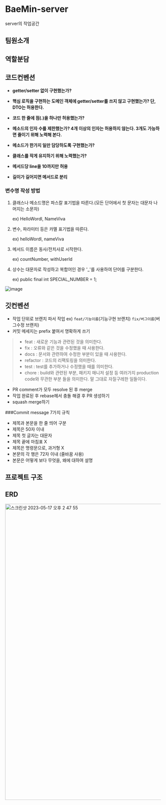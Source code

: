# BaeMin-server
server의 작업공간

## 팀원소개

## 역할분담

## 코드컨벤션
- **getter/setter 없이 구현했는가?**

- **핵심 로직을 구현하는 도메인 객체에 getter/setter를 쓰지 않고 구현했는가? 단, DTO는 허용한다.**

- **코드 한 줄에 점(.)을 하나만 허용했는가?**

- **메소드의 인자 수를 제한했는가? 4개 이상의 인자는 허용하지 않는다. 3개도 가능하면 줄이기 위해 노력해 본다.**

- **메소드가 한가지 일만 담당하도록 구현했는가?**

- **클래스를 작게 유지하기 위해 노력했는가?**
    
- **메서드당 line을 10까지만 허용**
    
- **길이가 길어지면 메서드로 분리**

### 변수명 작성 방법
1. 클래스나 메소드명은 파스칼 표기법을 따른다.(모든 단어에서 첫 문자는 대문자 나머지는 소문자)

    ex) HelloWordl, NameViva

2. 변수, 파라미터 등은 카멜 표기법을 따른다.

    ex) helloWordl, nameViva

3. 메서드 이름은 동사/전치사로 시작한다.

    ex) countNumber, withUserId

4. 상수는 대문자로 작성하고 복합어인 경우 '_'를 사용하여 단어를 구분한다.

    ex) public final int SPECIAL_NUMBER = 1;

![image](https://github.com/SOPT-32-CDS/BaeMin-server/assets/31067658/46a03824-1f9c-4a07-b5b4-5931ea5c5d69)


## 깃컨벤션
- 작업 단위로 브랜치 파서 작업 ex) `feat/기능이름`(기능구현 브랜치) `fix/버그이름`(버그수정 브랜치)
- 커밋 메세지는 prefix 붙여서 명확하게 쓰기

> - feat : 새로운 기능과 관련된 것을 의미한다.
> - fix : 오류와 같은 것을 수정했을 때 사용한다.
> - docs : 문서와 관련하여 수정한 부분이 있을 때 사용한다.
> - refactor : 코드의 리팩토링을 의미한다.
> - test : test를 추가하거나 수정했을 때를 의미한다.
> - chore : build와 관련된 부분, 패키지 매니저 설정 등 여러가지 production code와 무관한 부분 들을 의미한다. 말 그대로 자질구레한 일들이다.

- PR comment가 모두 resolve 된 후 merge
- 작업 완료된 후 rebase헤서 충돌 해결 후 PR 생성하기
- squash merge하기

###Commit message 7가지 규칙
- 제목과 본문을 한 줄 띄어 구분
- 제목은 50자 이내
- 제목 첫 글자는 대문자
- 제목 끝에 마침표 X
- 제목은 명령문으로, 과거형 X
- 본문의 각 행은 72자 이내 (줄바꿈 사용)
- 본문은 어떻게 보다 무엇을, 왜에 대하여 설명

## 프로젝트 구조

## ERD
<img width="954" alt="스크린샷 2023-05-17 오후 2 47 55" src="https://github.com/SOPT-32-CDS/BaeMin-server/assets/72637095/12b36a21-9d54-4fbf-bb71-8e589f895e6d">

